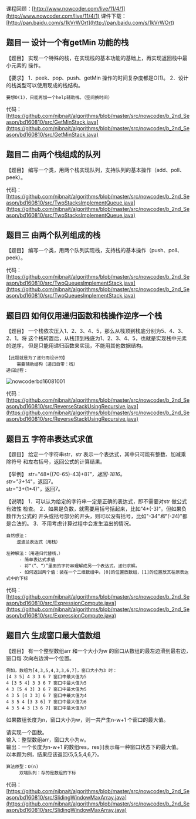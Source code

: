 课程回顾：[http://www.nowcoder.com/live/11/4/1](http://www.nowcoder.com/live/11/4/1)
课件下载：[http://pan.baidu.com/s/1kVrWOrt](http://pan.baidu.com/s/1kVrWOrt)


## 题目一 设计一个有getMin 功能的栈
【题目】
实现一个特殊的栈，在实现栈的基本功能的基础上，再实现返回栈中最小元素的
操作。

【要求】
1．peek、pop、push、getMin 操作的时间复杂度都是O(1)。
2．设计的栈类型可以使用现成的栈结构。

    要想O(1)，只能再加一个help辅助栈。（空间换时间）
代码：[https://github.com/nibnait/algorithms/blob/master/src/nowcoder/b_2nd_Season/bd160810/src/GetMinStack.java](https://github.com/nibnait/algorithms/blob/master/src/nowcoder/b_2nd_Season/bd160810/src/GetMinStack.java)    

## 题目二 由两个栈组成的队列
【题目】
编写一个类，用两个栈实现队列，支持队列的基本操作（add、poll、peek）。

        
代码：[https://github.com/nibnait/algorithms/blob/master/src/nowcoder/b_2nd_Season/bd160810/src/TwoStacksImplementQueue.java](https://github.com/nibnait/algorithms/blob/master/src/nowcoder/b_2nd_Season/bd160810/src/TwoStacksImplementQueue.java)

## 题目三 由两个队列组成的栈
【题目】
编写一个类，用两个队列实现栈，支持栈的基本操作（push、poll、peek）。


代码：[https://github.com/nibnait/algorithms/blob/master/src/nowcoder/b_2nd_Season/bd160810/src/TwoQueuesImplementStack.java](https://github.com/nibnait/algorithms/blob/master/src/nowcoder/b_2nd_Season/bd160810/src/TwoQueuesImplementStack.java)


## 题目四 如何仅用递归函数和栈操作逆序一个栈
【题目】
一个栈依次压入1、2、3、4、5，那么从栈顶到栈底分别为5、4、3、2、1。将
这个栈转置后，从栈顶到栈底为1、2、3、4、5，也就是实现栈中元素的逆序，
但是只能用递归函数来实现，不能用其他数据结构。

    【此题就是为了递归而设计的】
        需要辅助结构（递归自带：栈）
    递归过程：
![nowcoderbd16081001](https://raw.githubusercontent.com/nibnait/algorithms/master/src/nowcoder/common/imgs/nowcoderbd16081001.png)


代码：[https://github.com/nibnait/algorithms/blob/master/src/nowcoder/b_2nd_Season/bd160810/src/ReverseStackUsingRecursive.java](https://github.com/nibnait/algorithms/blob/master/src/nowcoder/b_2nd_Season/bd160810/src/ReverseStackUsingRecursive.java)

## 题目五 字符串表达式求值
【题目】
给定一个字符串str，str 表示一个表达式，其中只可能有整数、加减乘除符号
和左右括号，返回公式的计算结果。

【举例】
str="48*((70-65)-43)+8*1"，返回-1816。  
str="3+1*4"，返回7。  
str="3+(1*4)"，返回7。  

【说明】
1．可以认为给定的字符串一定是正确的表达式，即不需要对str 做公式有效性
检查。
2．如果是负数，就需要用括号括起来，比如"4*(-3)"。但如果负数作为公式的
开头或括号部分的开头，则可以没有括号，比如"-3*4"和"(-3*4)"都是合法的。
3．不用考虑计算过程中会发生溢出的情况。

    自然想法：
        逆波兰表达式（用栈）

    左神解法：（用递归代替栈，）
         - 简单表达式求值
         - 将“（”、“）”里面的字符串理解成另一个表达式，递归求解。
         - 如何返回两个值：装在一个二维数组中。[0]的位置放数组，[1]的位置放其在原表达式中的下标
        
    
代码：[https://github.com/nibnait/algorithms/blob/master/src/nowcoder/b_2nd_Season/bd160810/src/ExpressionCompute.java](https://github.com/nibnait/algorithms/blob/master/src/nowcoder/b_2nd_Season/bd160810/src/ExpressionCompute.java)


## 题目六 生成窗口最大值数组
【题目】
有一个整型数组arr 和一个大小为w 的窗口从数组的最左边滑到最右边，窗口每
次向右边滑一个位置。

    例如，数组为[4,3,5,4,3,3,6,7]，窗口大小为3 时：
    [4 3 5] 4 3 3 6 7 窗口中最大值为5
    4 [3 5 4] 3 3 6 7 窗口中最大值为5
    4 3 [5 4 3] 3 6 7 窗口中最大值为5
    4 3 5 [4 3 3] 6 7 窗口中最大值为4
    4 3 5 4 [3 3 6] 7 窗口中最大值为6
    4 3 5 4 3 [3 6 7] 窗口中最大值为7
如果数组长度为n，窗口大小为w，则一共产生n-w+1 个窗口的最大值。

请实现一个函数。  
输入：整型数组arr，窗口大小为w。  
输出：一个长度为n-w+1 的数组res，res[i]表示每一种窗口状态下的最大值。  
以本题为例，结果应该返回{5,5,5,4,6,7}。  

    算法原型：O(n)
         双端队列：存的是数组的下标 
         


代码：[https://github.com/nibnait/algorithms/blob/master/src/nowcoder/b_2nd_Season/bd160810/src/SlidingWindowMaxArray.java](https://github.com/nibnait/algorithms/blob/master/src/nowcoder/b_2nd_Season/bd160810/src/SlidingWindowMaxArray.java)
